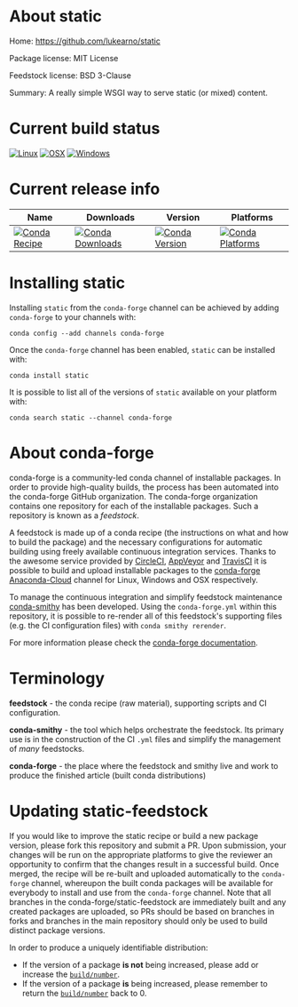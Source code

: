 About static
============

Home: https://github.com/lukearno/static

Package license: MIT License

Feedstock license: BSD 3-Clause

Summary: A really simple WSGI way to serve static (or mixed) content.



Current build status
====================

[![Linux](https://img.shields.io/circleci/project/github/conda-forge/static-feedstock/master.svg?label=Linux)](https://circleci.com/gh/conda-forge/static-feedstock)
[![OSX](https://img.shields.io/travis/conda-forge/static-feedstock/master.svg?label=macOS)](https://travis-ci.org/conda-forge/static-feedstock)
[![Windows](https://img.shields.io/appveyor/ci/conda-forge/static-feedstock/master.svg?label=Windows)](https://ci.appveyor.com/project/conda-forge/static-feedstock/branch/master)

Current release info
====================

| Name | Downloads | Version | Platforms |
| --- | --- | --- | --- |
| [![Conda Recipe](https://img.shields.io/badge/recipe-static-green.svg)](https://anaconda.org/conda-forge/static) | [![Conda Downloads](https://img.shields.io/conda/dn/conda-forge/static.svg)](https://anaconda.org/conda-forge/static) | [![Conda Version](https://img.shields.io/conda/vn/conda-forge/static.svg)](https://anaconda.org/conda-forge/static) | [![Conda Platforms](https://img.shields.io/conda/pn/conda-forge/static.svg)](https://anaconda.org/conda-forge/static) |

Installing static
=================

Installing `static` from the `conda-forge` channel can be achieved by adding `conda-forge` to your channels with:

```
conda config --add channels conda-forge
```

Once the `conda-forge` channel has been enabled, `static` can be installed with:

```
conda install static
```

It is possible to list all of the versions of `static` available on your platform with:

```
conda search static --channel conda-forge
```


About conda-forge
=================

conda-forge is a community-led conda channel of installable packages.
In order to provide high-quality builds, the process has been automated into the
conda-forge GitHub organization. The conda-forge organization contains one repository
for each of the installable packages. Such a repository is known as a *feedstock*.

A feedstock is made up of a conda recipe (the instructions on what and how to build
the package) and the necessary configurations for automatic building using freely
available continuous integration services. Thanks to the awesome service provided by
[CircleCI](https://circleci.com/), [AppVeyor](https://www.appveyor.com/)
and [TravisCI](https://travis-ci.org/) it is possible to build and upload installable
packages to the [conda-forge](https://anaconda.org/conda-forge)
[Anaconda-Cloud](https://anaconda.org/) channel for Linux, Windows and OSX respectively.

To manage the continuous integration and simplify feedstock maintenance
[conda-smithy](https://github.com/conda-forge/conda-smithy) has been developed.
Using the ``conda-forge.yml`` within this repository, it is possible to re-render all of
this feedstock's supporting files (e.g. the CI configuration files) with ``conda smithy rerender``.

For more information please check the [conda-forge documentation](https://conda-forge.org/docs/).

Terminology
===========

**feedstock** - the conda recipe (raw material), supporting scripts and CI configuration.

**conda-smithy** - the tool which helps orchestrate the feedstock.
                   Its primary use is in the construction of the CI ``.yml`` files
                   and simplify the management of *many* feedstocks.

**conda-forge** - the place where the feedstock and smithy live and work to
                  produce the finished article (built conda distributions)


Updating static-feedstock
=========================

If you would like to improve the static recipe or build a new
package version, please fork this repository and submit a PR. Upon submission,
your changes will be run on the appropriate platforms to give the reviewer an
opportunity to confirm that the changes result in a successful build. Once
merged, the recipe will be re-built and uploaded automatically to the
`conda-forge` channel, whereupon the built conda packages will be available for
everybody to install and use from the `conda-forge` channel.
Note that all branches in the conda-forge/static-feedstock are
immediately built and any created packages are uploaded, so PRs should be based
on branches in forks and branches in the main repository should only be used to
build distinct package versions.

In order to produce a uniquely identifiable distribution:
 * If the version of a package **is not** being increased, please add or increase
   the [``build/number``](https://conda.io/docs/user-guide/tasks/build-packages/define-metadata.html#build-number-and-string).
 * If the version of a package **is** being increased, please remember to return
   the [``build/number``](https://conda.io/docs/user-guide/tasks/build-packages/define-metadata.html#build-number-and-string)
   back to 0.
